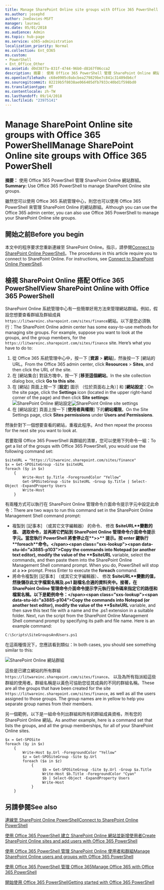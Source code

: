 ```yaml
---
title: Manage SharePoint Online site groups with Office 365 PowerShell
ms.author: josephd
author: JoeDavies-MSFT
manager: laurawi
ms.date: 05/01/2018
ms.audience: Admin
ms.topic: hub-page
ms.service: o365-administration
localization_priority: Normal
ms.collection: Ent_O365
ms.custom:
- PowerShell
- Ent_Office_Other
ms.assetid: d0d3877a-831f-4744-96b0-d8167f06cca2
description: 摘要： 使用 Office 365 PowerShell 管理 SharePoint Online 網站群組。
ms.openlocfilehash: c68e0905c0abcbea279829be7c841c31409db6cf
ms.sourcegitcommit: 82219b5f8038ae066405dfb7933c40bd1f598bd0
ms.translationtype: MT
ms.contentlocale: zh-TW
ms.lasthandoff: 09/14/2018
ms.locfileid: "23975141"
---
```

# <a name="manage-sharepoint-online-site-groups-with-office-365-powershell"></a><span data-ttu-id="a3885-103">Manage SharePoint Online site groups with Office 365 PowerShell</span><span class="sxs-lookup"><span data-stu-id="a3885-103">Manage SharePoint Online site groups with Office 365 PowerShell</span></span>

 <span data-ttu-id="a3885-104">**摘要：** 使用 Office 365 PowerShell 管理 SharePoint Online 網站群組。</span><span class="sxs-lookup"><span data-stu-id="a3885-104">**Summary:** Use Office 365 PowerShell to manage SharePoint Online site groups.</span></span>
  
<span data-ttu-id="a3885-105">雖然您可以使用 Office 365 系統管理中心，則您也可以使用 Office 365 PowerShell 來管理 SharePoint Online 的網站群組。</span><span class="sxs-lookup"><span data-stu-id="a3885-105">Although you can use the Office 365 admin center, you can also use Office 365 PowerShell to manage your SharePoint Online site groups.</span></span>

## <a name="before-you-begin"></a><span data-ttu-id="a3885-106">開始之前</span><span class="sxs-lookup"><span data-stu-id="a3885-106">Before you begin</span></span>

<span data-ttu-id="a3885-p101">本文中的程序要求您重新連線至 SharePoint Online。指示，請參閱[Connect to SharePoint Online PowerShell](https://docs.microsoft.com/en-us/powershell/sharepoint/sharepoint-online/connect-sharepoint-online?view=sharepoint-ps)。</span><span class="sxs-lookup"><span data-stu-id="a3885-p101">The procedures in this article require you to connect to SharePoint Online. For instructions, see [Connect to SharePoint Online PowerShell](https://docs.microsoft.com/en-us/powershell/sharepoint/sharepoint-online/connect-sharepoint-online?view=sharepoint-ps).</span></span>

## <a name="view-sharepoint-online-with-office-365-powershell"></a><span data-ttu-id="a3885-109">檢視 SharePoint Online 搭配 Office 365 PowerShell</span><span class="sxs-lookup"><span data-stu-id="a3885-109">View SharePoint Online with Office 365 PowerShell</span></span>

<span data-ttu-id="a3885-p102">SharePoint Online 系統管理中心有一些簡單好用方法來管理網站群組。例如，假設您想要查看群組及群組成員`https://litwareinc.sharepoint.com/sites/finance`網站。以下是您必須執行：</span><span class="sxs-lookup"><span data-stu-id="a3885-p102">The SharePoint Online admin center has some easy-to-use methods for managing site groups. For example, suppose you want to look at the groups, and the group members, for the `https://litwareinc.sharepoint.com/sites/finance` site. Here’s what you have to do to:</span></span>

1. <span data-ttu-id="a3885-113">從 Office 365 系統管理中心中，按一下 [**資源** > **網站**]，然後按一下 [網站的 URL。</span><span class="sxs-lookup"><span data-stu-id="a3885-113">From the Office 365 admin center, click **Resources** > **Sites**, and then click the URL of the site.</span></span>
2. <span data-ttu-id="a3885-114">在 [網站集合] 對話方塊中，按一下 [**移至這個網站**。</span><span class="sxs-lookup"><span data-stu-id="a3885-114">In the site collection dialog box, click **Go to this site**.</span></span>
3. <span data-ttu-id="a3885-115">在 [網站] 頁面上按一下 [**設定**] 圖示 （位於頁面右上角）] 和 [**網站設定**：</span><span class="sxs-lookup"><span data-stu-id="a3885-115">On the site page, click the **Settings** icon (located in the upper right-hand corner of the page) and then click **Site settings**:</span></span><br/>
<span data-ttu-id="a3885-116">![SharePoint Online 網站設定](media/spo-site-settings.png)</span><span class="sxs-lookup"><span data-stu-id="a3885-116">![SharePoint Online site settings](media/spo-site-settings.png)</span></span><br/>
4. <span data-ttu-id="a3885-117">在 [網站設定] 頁面上按一下 [**使用者與權限**] 下的**網站權限**。</span><span class="sxs-lookup"><span data-stu-id="a3885-117">On the Site Settings page, click **Sites permissions** under **Users and Permissions**.</span></span>

<span data-ttu-id="a3885-118">然後針對下一個想要查看的網站，重複此程序。</span><span class="sxs-lookup"><span data-stu-id="a3885-118">And then repeat the process for the next site you want to look at.</span></span>

<span data-ttu-id="a3885-119">若要取得 Office 365 PowerShell 與群組的清單，您可以使用下列命令一組：</span><span class="sxs-lookup"><span data-stu-id="a3885-119">To get a list of the groups with Office 365 PowerShell, you would use the following command set:</span></span>

```
$siteURL = "https://litwareinc.sharepoint.com/sites/finance"
$x = Get-SPOSiteGroup -Site $siteURL
foreach ($y in $x)
    {
        Write-Host $y.Title -ForegroundColor "Yellow"
        Get-SPOSiteGroup -Site $siteURL -Group $y.Title | Select-Object -ExpandProperty Users
        Write-Host
    }
```

<span data-ttu-id="a3885-120">有兩種方式可以執行在 SharePoint Online 管理命令介面命令提示字元中設定此命令：</span><span class="sxs-lookup"><span data-stu-id="a3885-120">There are two ways to run this command set in the SharePoint Online Management Shell command prompt:</span></span>

- <span data-ttu-id="a3885-p103">複製到 [記事本] （或其它文字編輯器） 的命令、 修改 **$siteURL**變數的值、 選取命令，並再將它們貼到 SharePoint Online 管理命令介面命令提示字元。當您執行 PowerShell 將會停止在**>>** 提示。按 enter 鍵執行**foreach**命令。</span><span class="sxs-lookup"><span data-stu-id="a3885-p103">Copy the commands into Notepad (or another text editor), modify the value of the **$siteURL** variable, select the commands, and then paste them into the SharePoint Online Management Shell command prompt. When you do, PowerShell will stop at a **>>** prompt. Press Enter to execute the **foreach** command.</span></span><br/>
- <span data-ttu-id="a3885-p104">將命令複製到 [記事本] （或其它文字編輯器）、 修改 **$siteURL**變數的值，然後儲存此文字檔案名稱及.ps1 副檔名合適的資料夾中。接著，在 SharePoint Online 管理命令介面命令提示字元執行指令碼來指定它的路徑和檔案名稱。以下是範例命令：</span><span class="sxs-lookup"><span data-stu-id="a3885-p104">Copy the commands into Notepad (or another text editor), modify the value of the **$siteURL** variable, and then save this text file with a name and the .ps1 extension in a suitable folder. Next, run the script from the SharePoint Online Management Shell command prompt by specifying its path and file name. Here is an example command:</span></span>

```
C:\Scripts\SiteGroupsAndUsers.ps1
```

<span data-ttu-id="a3885-127">在這兩種情況下，您應該看到類似：</span><span class="sxs-lookup"><span data-stu-id="a3885-127">In both cases, you should see something similar to this:</span></span>

![SharePoint Online 網站群組](media/SPO-site-groups.png)

<span data-ttu-id="a3885-p105">這些是已建立網站的所有群組`https://litwareinc.sharepoint.com/sites/finance`、 以及為所有指派給這些群組的使用者。群組名稱是以黃色可協助您從其成員的不同的群組名稱。</span><span class="sxs-lookup"><span data-stu-id="a3885-p105">These are all the groups that have been created for the site `https://litwareinc.sharepoint.com/sites/finance`, as well as all the users assigned to those groups. The group names are in yellow to help you separate group names from their members.</span></span>

<span data-ttu-id="a3885-131">另一個範例，以下是一組命令列出群組和所有的群組成員資格，所有您的 SharePoint Online 網站。</span><span class="sxs-lookup"><span data-stu-id="a3885-131">As another example, here is a command set that lists the groups, and all the group memberships, for all of your SharePoint Online sites.</span></span>

```
$x = Get-SPOSite
foreach ($y in $x)
    {
        Write-Host $y.Url -ForegroundColor "Yellow"
        $z = Get-SPOSiteGroup -Site $y.Url
        foreach ($a in $z)
            {
                 $b = Get-SPOSiteGroup -Site $y.Url -Group $a.Title 
                 Write-Host $b.Title -ForegroundColor "Cyan"
                 $b | Select-Object -ExpandProperty Users
                 Write-Host
            }
    }
```
    
## <a name="see-also"></a><span data-ttu-id="a3885-132">另請參閱</span><span class="sxs-lookup"><span data-stu-id="a3885-132">See also</span></span>

[<span data-ttu-id="a3885-133">連線至 SharePoint Online PowerShell</span><span class="sxs-lookup"><span data-stu-id="a3885-133">Connect to SharePoint Online PowerShell</span></span>](https://docs.microsoft.com/powershell/sharepoint/sharepoint-online/connect-sharepoint-online?view=sharepoint-ps)

[<span data-ttu-id="a3885-134">使用 Office 365 PowerShell 建立 SharePoint Online 網站並新增使用者</span><span class="sxs-lookup"><span data-stu-id="a3885-134">Create SharePoint Online sites and add users with Office 365 PowerShell</span></span>](create-sharepoint-sites-and-add-users-with-powershell.md)

[<span data-ttu-id="a3885-135">使用 Office 365 PowerShell 管理 SharePoint Online 使用者和群組</span><span class="sxs-lookup"><span data-stu-id="a3885-135">Manage SharePoint Online users and groups with Office 365 PowerShell</span></span>](manage-sharepoint-users-and-groups-with-powershell.md)

[<span data-ttu-id="a3885-136">使用 Office 365 PowerShell 管理 Office 365</span><span class="sxs-lookup"><span data-stu-id="a3885-136">Manage Office 365 with Office 365 PowerShell</span></span>](manage-office-365-with-office-365-powershell.md)
  
[<span data-ttu-id="a3885-137">開始使用 Office 365 PowerShell</span><span class="sxs-lookup"><span data-stu-id="a3885-137">Getting started with Office 365 PowerShell</span></span>](getting-started-with-office-365-powershell.md)

